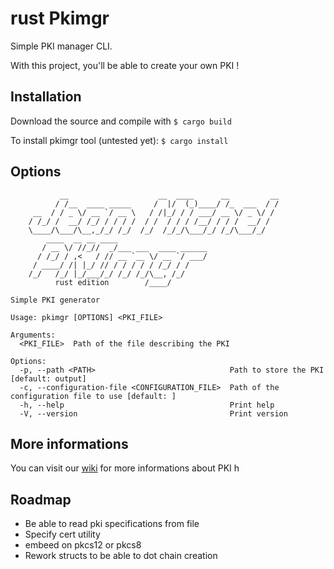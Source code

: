 # rust Pkimgr

Simple PKI manager CLI.

With this project, you'll be able to create your own PKI !

## Installation

Download the source and compile with
``` $ cargo build ```

To install  pkimgr tool (untested yet):
```$ cargo install ```

## Options
```
           __                    __  ____      __         __
          / /__  ____ _____     /  |/  (_)____/ /_  ___  / /
     __  / / _ \/ __ `/ __ \   / /|_/ / / ___/ __ \/ _ \/ /
    / /_/ /  __/ /_/ / / / /  / /  / / / /__/ / / /  __/ /
    \____/\___/\__,_/_/ /_/  /_/  /_/_/\___/_/ /_/\___/_/
        ____  __ __ ____
       / __ \/ //_//  _/___ ___  ____ ______
      / /_/ / ,<   / // __ `__ \/ __ `/ ___/
     / ____/ /| |_/ // / / / / / /_/ / /
    /_/   /_/ |_/___/_/ /_/ /_/\__, /_/
          rust edition        /____/

Simple PKI generator

Usage: pkimgr [OPTIONS] <PKI_FILE>

Arguments:
  <PKI_FILE>  Path of the file describing the PKI

Options:
  -p, --path <PATH>                              Path to store the PKI [default: output]
  -c, --configuration-file <CONFIGURATION_FILE>  Path of the configuration file to use [default: ]
  -h, --help                                     Print help
  -V, --version                                  Print version
```

## More informations
You can visit our [wiki](https://gitlab.com/pkimgr/python/python-pkimgr/-/wikis/home) for more informations about PKI h

## Roadmap
- Be able to read pki specifications from file
- Specify cert utility
- embeed on pkcs12 or pkcs8
- Rework structs to be able to dot chain creation